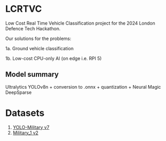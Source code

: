 # LCRTVC
Low Cost Real Time Vehicle Classification project for the 2024 London Defence Tech Hackathon.

Our solutions for the problems:

1a. Ground vehicle classification

1b. Low-cost CPU-only AI (on edge i.e. RPI 5)

## Model summary
Ultralytics YOLOv8n + conversion to .onnx + quantization + Neural Magic DeepSparse

# Datasets
1. [YOLO-Military v7](https://universe.roboflow.com/uce03211-gmail-com/yolo-military)
2. [Military_1 v2](https://universe.roboflow.com/drone-hnsge/military_1)
